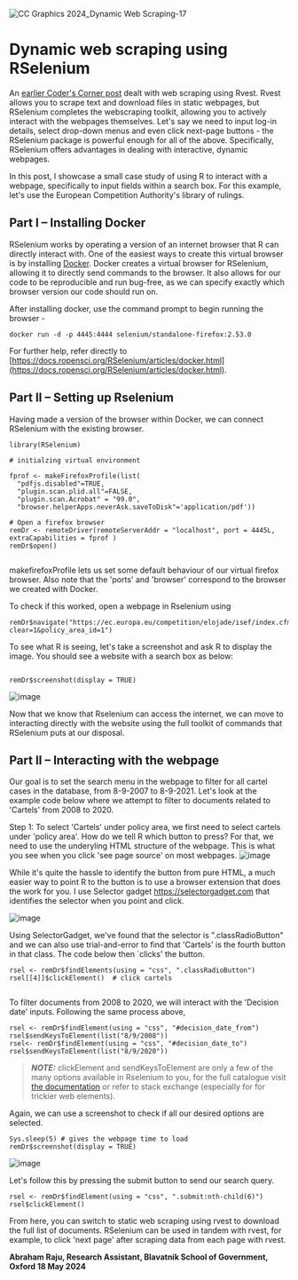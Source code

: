 
![CC Graphics 2024_Dynamic Web Scraping-17](https://github.com/csae-coders-corner/dyn-web-scrape/assets/148211163/ff6e5fd1-66ee-4873-9303-f6df87c36167)


# Dynamic web scraping using RSelenium

An [earlier Coder's Corner post](https://github.com/csae-coders-corner/Webscraping) dealt with web scraping using Rvest. Rvest allows you to scrape text and download files in static webpages, but RSelenium completes the webscraping toolkit, allowing you to actively interact with the webpages themselves. Let's say we need to input log-in details, select drop-down menus and even click next-page buttons - the RSelenium package is powerful enough for all of the above. Specifically, RSelenium offers advantages in dealing with interactive, dynamic webpages.


In this post, I showcase a small case study of using R to interact with a webpage, specifically to input fields within a search box. For this example, let's use the European Competition Authority's library of rulings.

## Part I – Installing Docker



RSelenium works by operating a version of an internet browser that R can directly interact with. One of the easiest ways to create this virtual browser is by installing [Docker](https://www.docker.com). Docker creates a virtual browser for RSelenium, allowing it to directly send commands to the browser. It also allows for our code to be reproducible and run bug-free, as we can specify exactly which browser version our code should run on.

After installing docker, use the command prompt to begin running the browser - 

```
docker run -d -p 4445:4444 selenium/standalone-firefox:2.53.0
```
For further help, refer directly to [https://docs.ropensci.org/RSelenium/articles/docker.html](https://docs.ropensci.org/RSelenium/articles/docker.html).

## Part II – Setting up Rselenium

Having made a version of the browser within Docker, we can connect RSelenium with the existing browser.


```
library(RSelenium)
  
# initialzing virtual environment

fprof <- makeFirefoxProfile(list(
  "pdfjs.disabled"=TRUE,
  "plugin.scan.plid.all"=FALSE,
  "plugin.scan.Acrobat" = "99.0",
  "browser.helperApps.neverAsk.saveToDisk"='application/pdf'))

# Open a firefox browser
remDr <- remoteDriver(remoteServerAddr = "localhost", port = 4445L, extraCapabilities = fprof )
remDr$open()


```
makefirefoxProfile lets us set some default behaviour of our virtual firefox browser. Also note that the 'ports' and 'browser' correspond to the browser we created with Docker. 

To check if this worked, open a webpage in Rselenium using 

```
remDr$navigate("https://ec.europa.eu/competition/elojade/isef/index.cfm?clear=1&policy_area_id=1")

```

To see what R is seeing, let's take a screenshot and ask R to display the image. You should see a website with a search box as below:

```

remDr$screenshot(display = TRUE)

```

![image](https://github.com/csae-coders-corner/dyn-web-scrape/assets/64132992/5c115dc6-ccc1-48f1-97bb-3e46bb793457)


Now that we know that Rselenium can access the internet, we can move to interacting directly with the website using the full toolkit of commands that RSelenium puts at our disposal.




## Part II – Interacting with the webpage


Our goal is to set the search menu in the webpage to filter for all cartel cases in the database, from 8-9-2007 to 8-9-2021. Let's look at the example code below where we attempt to filter to documents related to 'Cartels' from 2008 to 2020.


Step 1: To select 'Cartels' under policy area, we first need to select cartels under 'policy area'. How do we tell R which button to press? For that, we need to use the underyling HTML structure of the webpage. This is what you see when you click 'see page source' on most webpages.
![image](https://github.com/csae-coders-corner/dyn-web-scrape/assets/64132992/ce8a5aa5-a313-42d0-8c1f-3b82eda967fc)


While it's quite the hassle to identify the button from pure HTML, a much easier way to point R to the button is to use a browser extension that does the work for you. I use Selector gadget https://selectorgadget.com that identifies the selector when you point and click.



![image](https://github.com/csae-coders-corner/dyn-web-scrape/assets/64132992/7ea12515-b0dc-411b-a277-c3d9aa5c8815)


Using SelectorGadget, we've found that the selector is ".classRadioButton" and we can also use trial-and-error to find that 'Cartels' is the fourth button in that class. The code below then `clicks' the button.


```
rsel <- remDr$findElements(using = "css", ".classRadioButton") 
rsel[[4]]$clickElement()  # click cartels


```


To filter documents from 2008 to 2020, we will interact with the 'Decision date' inputs. Following the same process above,

```
rsel <- remDr$findElement(using = "css", "#decision_date_from")
rsel$sendKeysToElement(list("8/9/2008"))
rsel<- remDr$findElement(using = "css", "#decision_date_to")
rsel$sendKeysToElement(list("8/9/2020"))
```


> **_NOTE:_**  clickElement and sendKeysToElement are only a few of the many options available in Rselenium to you, for the full catalogue visit [the documentation](https://cran.r-project.org/web/packages/RSelenium/RSelenium.pdf) or refer to stack exchange (especially for for trickier web elements).

Again, we can use a screenshot to check if all our desired options are selected.
```
Sys.sleep(5) # gives the webpage time to load
remDr$screenshot(display = TRUE)

```


![image](https://github.com/csae-coders-corner/dyn-web-scrape/assets/64132992/b5d21d4b-de69-47f6-a9a2-2b9088d2e7af)



Let's follow this by pressing the submit button to send our search query.



```
rsel <- remDr$findElement(using = "css", ".submit:nth-child(6)")
rsel$clickElement()
```

From here, you can switch to static web scraping using rvest to download the full list of documents. RSelenium can be used in tandem with rvest, for example, to click 'next page' after scraping data from each page with rvest.


**Abraham Raju, Research Assistant, Blavatnik School of Government, Oxford 18 May 2024**
